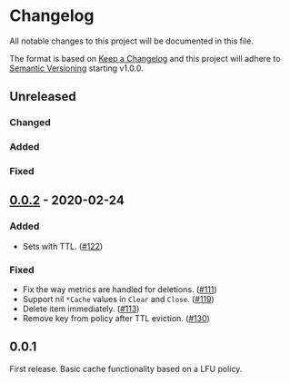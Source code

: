 # Changelog
All notable changes to this project will be documented in this file.

The format is based on [Keep a Changelog](http://keepachangelog.com/en/1.0.0/)
and this project will adhere to [Semantic Versioning](http://semver.org/spec/v2.0.0.html) starting v1.0.0.

## Unreleased

### Changed

### Added

### Fixed

## [0.0.2] - 2020-02-24

[0.0.2]: https://github.com/dgraph-io/ristretto/compare/v0.0.1..v0.0.2

### Added

- Sets with TTL. ([#122][])

### Fixed

- Fix the way metrics are handled for deletions. ([#111][])
- Support nil `*Cache` values in `Clear` and `Close`. ([#119][]) 
- Delete item immediately. ([#113][])
- Remove key from policy after TTL eviction. ([#130][])

[#111]: https://github.com/dgraph-io/ristretto/issues/111
[#113]: https://github.com/dgraph-io/ristretto/issues/113
[#119]: https://github.com/dgraph-io/ristretto/issues/119
[#122]: https://github.com/dgraph-io/ristretto/issues/122
[#130]: https://github.com/dgraph-io/ristretto/issues/130

## 0.0.1

First release. Basic cache functionality based on a LFU policy.
